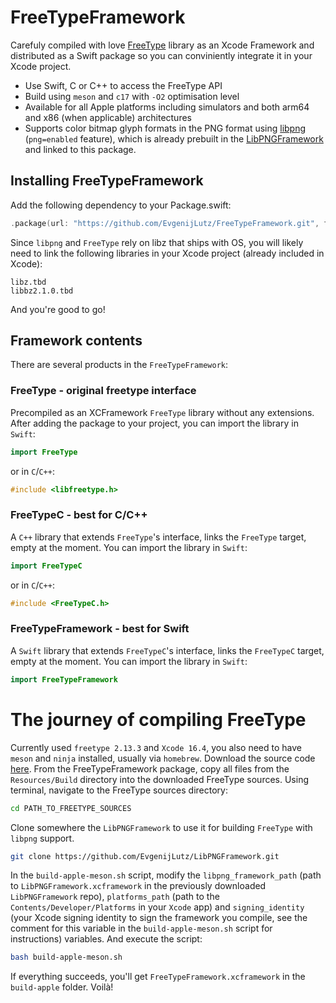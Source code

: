 # FreeTypeFramework

Carefuly compiled with love [FreeType](https://freetype.org/index.html) library as an Xcode Framework and distributed as a Swift package so you can conviniently integrate it in your Xcode project.

- Use Swift, C or C++ to access the FreeType API
- Build using `meson` and `c17` with `-O2` optimisation level
- Available for all Apple platforms including simulators and both arm64 and x86 (when applicable) architectures
- Supports color bitmap glyph formats in the PNG format using [libpng](https://github.com/pnggroup/libpng) (`png=enabled` feature), which is already prebuilt in the [LibPNGFramework](https://github.com/EvgenijLutz/LibPNGFramework) and linked to this package.


## Installing FreeTypeFramework

Add the following dependency to your Package.swift:

```Swift
.package(url: "https://github.com/EvgenijLutz/FreeTypeFramework.git", from: "2.13.3-alpha4")
```

Since `libpng` and `FreeType` rely on libz that ships with OS, you will likely need to link the following libraries in your Xcode project (already included in Xcode):
```Plain
libz.tbd
libbz2.1.0.tbd
```

And you're good to go!


## Framework contents

There are several products in the `FreeTypeFramework`:


### FreeType - original freetype interface

Precompiled as an XCFramework `FreeType` library without any extensions. After adding the package to your project, you can import the library in `Swift`:
```Swift
import FreeType
```

or in `C`/`C++`:
```C
#include <libfreetype.h>
```


### FreeTypeC - best for C/C++

A `C++` library that extends `FreeType`'s interface, links the `FreeType` target, empty at the moment. You can import the library in `Swift`:
```Swift
import FreeTypeC
```

or in `C`/`C++`:
```C
#include <FreeTypeC.h>
```


### FreeTypeFramework - best for Swift

A `Swift` library that extends `FreeTypeC`'s interface, links the `FreeTypeC` target, empty at the moment. You can import the library in `Swift`:

```Swift
import FreeTypeFramework
```


# The journey of compiling FreeType
Currently used `freetype 2.13.3` and `Xcode 16.4`, you also need to have `meson` and `ninja` installed, usually via `homebrew`. Download the source code [here](https://download.savannah.gnu.org/releases/freetype/). From the FreeTypeFramework package, copy all files from the `Resources/Build` directory into the downloaded FreeType sources. Using terminal, navigate to the FreeType sources directory:
```bash
cd PATH_TO_FREETYPE_SOURCES
```

Clone somewhere the `LibPNGFramework` to use it for building `FreeType` with `libpng` support.
```bash
git clone https://github.com/EvgenijLutz/LibPNGFramework.git
```

In the `build-apple-meson.sh` script, modify the `libpng_framework_path` (path to `LibPNGFramework.xcframework` in the previously downloaded `LibPNGFramework` repo), `platforms_path` (path to the `Contents/Developer/Platforms` in your `Xcode` app) and `signing_identity` (your Xcode signing identity to sign the framework you compile, see the comment for this variable in the `build-apple-meson.sh` script for instructions) variables. And execute the script:
```bash
bash build-apple-meson.sh
```

If everything succeeds, you'll get `FreeTypeFramework.xcframework` in the `build-apple` folder. Voilà!

